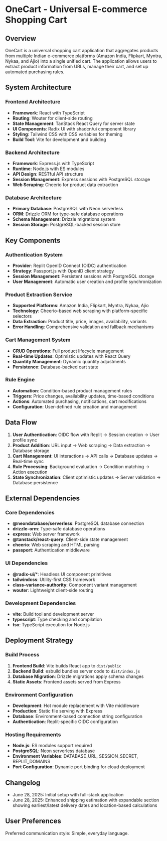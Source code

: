 # OneCart - Universal E-commerce Shopping Cart

## Overview

OneCart is a universal shopping cart application that aggregates products from multiple Indian e-commerce platforms (Amazon India, Flipkart, Myntra, Nykaa, and Ajio) into a single unified cart. The application allows users to extract product information from URLs, manage their cart, and set up automated purchasing rules.

## System Architecture

### Frontend Architecture
- **Framework**: React with TypeScript
- **Routing**: Wouter for client-side routing
- **State Management**: TanStack React Query for server state
- **UI Components**: Radix UI with shadcn/ui component library
- **Styling**: Tailwind CSS with CSS variables for theming
- **Build Tool**: Vite for development and building

### Backend Architecture
- **Framework**: Express.js with TypeScript
- **Runtime**: Node.js with ES modules
- **API Design**: RESTful API structure
- **Session Management**: Express sessions with PostgreSQL storage
- **Web Scraping**: Cheerio for product data extraction

### Database Architecture
- **Primary Database**: PostgreSQL with Neon serverless
- **ORM**: Drizzle ORM for type-safe database operations
- **Schema Management**: Drizzle migrations system
- **Session Storage**: PostgreSQL-backed session store

## Key Components

### Authentication System
- **Provider**: Replit OpenID Connect (OIDC) authentication
- **Strategy**: Passport.js with OpenID client strategy
- **Session Management**: Persistent sessions with PostgreSQL storage
- **User Management**: Automatic user creation and profile synchronization

### Product Extraction Service
- **Supported Platforms**: Amazon India, Flipkart, Myntra, Nykaa, Ajio
- **Technology**: Cheerio-based web scraping with platform-specific selectors
- **Data Extraction**: Product title, price, images, availability, variants
- **Error Handling**: Comprehensive validation and fallback mechanisms

### Cart Management System
- **CRUD Operations**: Full product lifecycle management
- **Real-time Updates**: Optimistic updates with React Query
- **Quantity Management**: Dynamic quantity adjustments
- **Persistence**: Database-backed cart state

### Rule Engine
- **Automation**: Condition-based product management rules
- **Triggers**: Price changes, availability updates, time-based conditions
- **Actions**: Automated purchasing, notifications, cart modifications
- **Configuration**: User-defined rule creation and management

## Data Flow

1. **User Authentication**: OIDC flow with Replit → Session creation → User profile sync
2. **Product Addition**: URL input → Web scraping → Data extraction → Database storage
3. **Cart Management**: UI interactions → API calls → Database updates → Real-time sync
4. **Rule Processing**: Background evaluation → Condition matching → Action execution
5. **State Synchronization**: Client optimistic updates → Server validation → Database persistence

## External Dependencies

### Core Dependencies
- **@neondatabase/serverless**: PostgreSQL database connection
- **drizzle-orm**: Type-safe database operations
- **express**: Web server framework
- **@tanstack/react-query**: Client-side state management
- **cheerio**: Web scraping and HTML parsing
- **passport**: Authentication middleware

### UI Dependencies
- **@radix-ui/***: Headless UI component primitives
- **tailwindcss**: Utility-first CSS framework
- **class-variance-authority**: Component variant management
- **wouter**: Lightweight client-side routing

### Development Dependencies
- **vite**: Build tool and development server
- **typescript**: Type checking and compilation
- **tsx**: TypeScript execution for Node.js

## Deployment Strategy

### Build Process
1. **Frontend Build**: Vite builds React app to `dist/public`
2. **Backend Build**: esbuild bundles server code to `dist/index.js`
3. **Database Migration**: Drizzle migrations apply schema changes
4. **Static Assets**: Frontend assets served from Express

### Environment Configuration
- **Development**: Hot module replacement with Vite middleware
- **Production**: Static file serving with Express
- **Database**: Environment-based connection string configuration
- **Authentication**: Replit-specific OIDC configuration

### Hosting Requirements
- **Node.js**: ES modules support required
- **PostgreSQL**: Neon serverless database
- **Environment Variables**: DATABASE_URL, SESSION_SECRET, REPLIT_DOMAINS
- **Port Configuration**: Dynamic port binding for cloud deployment

## Changelog
- June 28, 2025: Initial setup with full-stack application
- June 28, 2025: Enhanced shipping estimation with expandable section showing earliest/latest delivery dates and location-based calculations

## User Preferences

Preferred communication style: Simple, everyday language.